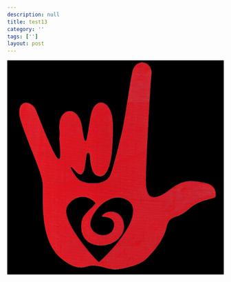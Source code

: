 ```yaml
---
description: null
title: test13
category: ''
tags: ['']
layout: post
---
```

![test13](uploads/2015-05-28-test13.jpg)
